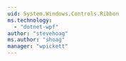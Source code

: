 ```yaml
---
uid: System.Windows.Controls.Ribbon
ms.technology: 
  - "dotnet-wpf"
author: "stevehoag"
ms.author: "shoag"
manager: "wpickett"
---
```

